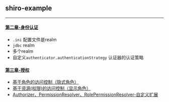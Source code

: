 ## shiro-example

----

#### [第二章-身份认证](shiro-example-chapter2)

* `.ini` 配置文件是realm
* `jdbc` realm
* 多个realm
* 自定义`authenticator.authenticationStrategy` 认证器的认证策略


#### [第三章-授权](shiro-example-chapter3)

* [基于角色的访问控制（隐式角色）](shiro-example-chapter3/src/test/java/org/orh/shiro/chapter3/RoleTest.java)
* [基于资源(权限)的访问控制（显示角色）](shiro-example-chapter3/src/test/java/org/orh/shiro/chapter3/PermissionTest.java)
* [Authorizer、PermissionResolver、RolePermissionResolver-自定义扩展](shiro-example-chapter3/src/test/java/org/orh/shiro/chapter3/AuthorizerTest.java)
